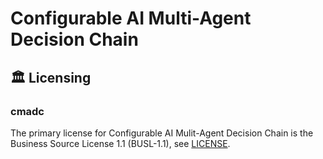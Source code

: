 # Configurable AI Multi-Agent Decision Chain

## 🏛️ Licensing
### cmadc
The primary license for Configurable AI Mulit-Agent Decision Chain is the Business Source License 1.1 (BUSL-1.1), see [LICENSE](https://github.com/DerekJLeong/cmadc/blob/main/LICENSE).